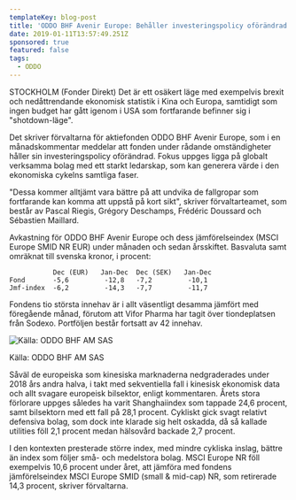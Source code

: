 ```yaml
---
templateKey: blog-post
title: 'ODDO BHF Avenir Europe: Behåller investeringspolicy oförändrad i ovisst läge'
date: 2019-01-11T13:57:49.251Z
sponsored: true
featured: false
tags:
  - ODDO
---
```

STOCKHOLM (Fonder Direkt) Det är ett osäkert läge med exempelvis brexit och nedåttrendande ekonomisk statistik i Kina och Europa, samtidigt som ingen budget har gått igenom i USA som fortfarande befinner sig i "shotdown-läge".

Det skriver förvaltarna för aktiefonden ODDO BHF Avenir Europe, som i en månadskommentar meddelar att fonden under rådande omständigheter håller sin investeringspolicy oförändrad. Fokus uppges ligga på globalt verksamma bolag med ett starkt ledarskap, som kan generera värde i den ekonomiska cykelns samtliga faser.

"Dessa kommer alltjämt vara bättre på att undvika de fallgropar som fortfarande kan komma att uppstå på kort sikt", skriver förvaltarteamet, som består av Pascal Riegis, Grégory Deschamps, Frédéric Doussard och Sébastien Maillard.

Avkastning för ODDO BHF Avenir Europe och dess jämförelseindex (MSCI Europe SMID NR EUR) under månaden och sedan årsskiftet. Basvaluta samt omräknat till svenska kronor, i procent:

```
           Dec (EUR)   Jan-Dec  Dec (SEK)   Jan-Dec             
Fond       -5,6         -12,8   -7,2         -10,1             
Jmf-index  -6,2         -14,3   -7,7         -11,7 
```

Fondens tio största innehav är i allt väsentligt desamma jämfört med föregående månad, förutom att Vifor Pharma har tagit över tiondeplatsen från Sodexo. Portföljen består fortsatt av 42 innehav.

![Källa: ODDO BHF AM SAS](/img/oddo11jan.png)

<span class="image-caption">Källa: ODDO BHF AM SAS</span>

Såväl de europeiska som kinesiska marknaderna nedgraderades under 2018 års andra halva, i takt med sekventiella fall i kinesisk ekonomisk data och allt svagare europeisk bilsektor, enligt kommentaren. Årets stora förlorare uppges således ha varit Shanghaiindex som tappade 24,6 procent, samt bilsektorn med ett fall på 28,1 procent. Cykliskt gick svagt relativt defensiva bolag, som dock inte klarade sig helt oskadda, då så kallade utilities föll 2,1 procent medan hälsovård backade 2,7 procent.


I den kontexten presterade större index, med mindre cykliska inslag, bättre än index som följer små- och medelstora bolag. MSCI Europe NR föll exempelvis 10,6 procent under året, att jämföra med fondens jämförelseindex MSCI Europe SMID (small & mid-cap) NR, som retirerade 14,3 procent, skriver förvaltarna.
